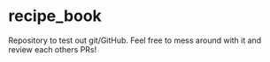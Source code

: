 # recipe_book
Repository to test out git/GitHub. Feel free to mess around with it and review each others PRs!
